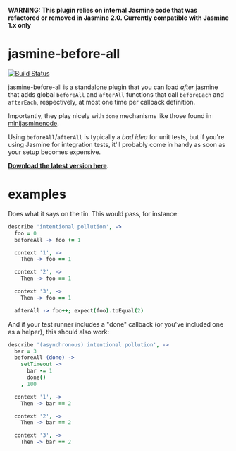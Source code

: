 **WARNING: This plugin relies on internal Jasmine code that was refactored or removed in Jasmine 2.0. Currently compatible with Jasmine 1.x only**

# jasmine-before-all

[![Build Status](https://travis-ci.org/testdouble/jasmine-before-all.png?branch=master)](https://travis-ci.org/testdouble/jasmine-before-all)

jasmine-before-all is a standalone plugin that you can load *after* jasmine that adds global `beforeAll` and `afterAll` functions that call `beforeEach` and `afterEach`, respectively, at most one time per callback definition.

Importantly, they play nicely with `done` mechanisms like those found in [minijasminenode](https://github.com/juliemr/minijasminenode).

Using `beforeAll`/`afterAll` is typically a *bad idea* for unit tests, but if you're using Jasmine for integration tests, it'll probably come in handy as soon as your setup becomes expensive.

**[Download the latest version here](https://github.com/testdouble/jasmine-before-all/releases)**.

# examples

Does what it says on the tin. This would pass, for instance:

```coffeescript
describe 'intentional pollution', ->
  foo = 0
  beforeAll -> foo += 1

  context '1', ->
    Then -> foo == 1

  context '2', ->
    Then -> foo == 1

  context '3', ->
    Then -> foo == 1

  afterAll -> foo++; expect(foo).toEqual(2)
```

And if your test runner includes a "done" callback (or you've included one as a helper), this should also work:

``` coffeescript
describe '(asynchronous) intentional pollution', ->
  bar = 3
  beforeAll (done) ->
    setTimeout ->
      bar -= 1
      done()
    , 100

  context '1', ->
    Then -> bar == 2

  context '2', ->
    Then -> bar == 2

  context '3', ->
    Then -> bar == 2
```

